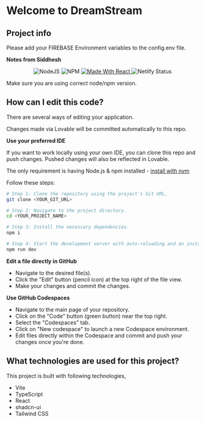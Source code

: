 # Welcome to DreamStream

## Project info
  <a> Please add your FIREBASE Environment variables to the config.env file. 
  </a>

**Notes from Siddhesh**

<p align="center">
  <a>
    <img alt="NodeJS" src="https://img.shields.io/badge/node-22.13.1-important?style=flat-square"/>
  </a>
  <a>
    <img alt="NPM" src="https://img.shields.io/badge/npm-10.9.2-blueviolet?style=flat-square"/>
  </a>
  <a href="https://reactjs.org/">
    <img alt="Made With React" src="https://img.shields.io/badge/made%20with-react-61DAFB?style=flat-square"/>
  </a>
  <a>
    <img alt="Netlify Status" src="https://api.netlify.com/api/v1/badges/abf59f82-3251-4040-b24c-949b86691642/deploy-status?style=flat-square"/>
  </a>
</p>


Make sure you are using correct node/npm version.

## How can I edit this code?

There are several ways of editing your application.


Changes made via Lovable will be committed automatically to this repo.

**Use your preferred IDE**

If you want to work locally using your own IDE, you can clone this repo and push changes. Pushed changes will also be reflected in Lovable.

The only requirement is having Node.js & npm installed - [install with nvm](https://github.com/nvm-sh/nvm#installing-and-updating)

Follow these steps:

```sh
# Step 1: Clone the repository using the project's Git URL.
git clone <YOUR_GIT_URL>

# Step 2: Navigate to the project directory.
cd <YOUR_PROJECT_NAME>

# Step 3: Install the necessary dependencies.
npm i

# Step 4: Start the development server with auto-reloading and an instant preview.
npm run dev
```

**Edit a file directly in GitHub**

- Navigate to the desired file(s).
- Click the "Edit" button (pencil icon) at the top right of the file view.
- Make your changes and commit the changes.

**Use GitHub Codespaces**

- Navigate to the main page of your repository.
- Click on the "Code" button (green button) near the top right.
- Select the "Codespaces" tab.
- Click on "New codespace" to launch a new Codespace environment.
- Edit files directly within the Codespace and commit and push your changes once you're done.

## What technologies are used for this project?

This project is built with following technologies,

- Vite
- TypeScript
- React
- shadcn-ui
- Tailwind CSS

